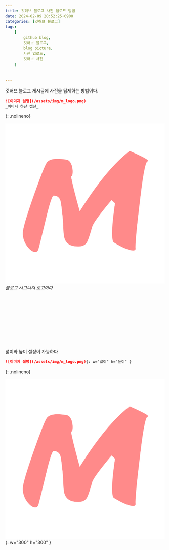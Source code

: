 ```yaml
---
title: 깃허브 블로그 사진 업로드 방법
date: 2024-02-09 20:52:25+0900
categories: [깃허브 블로그]
tags:
    [
        github blog,
        깃허브 블로그,
        blog picture,
        사진 업로드,
        깃허브 사진
    ]


---
```


깃허브 블로그 게시글에 사진을 탑제하는 방법이다.

```markdown
![이미지 설명](/assets/img/m_logo.png)
_이미지 하단 캡션_
```
{: .nolineno}

![m_logo](/assets/img/m_logo.png)
_블로그 시그니처 로고이다_

<br><br><br><br><br><br><br><br><br>

넓이와 높이 설정이 가능하다
```markdown
![이미지 설명](/assets/img/m_logo.png){: w="넓이" h="높이" }
```
{: .nolineno}

![m_logo](/assets/img/m_logo.png){: w="300" h="300" }
